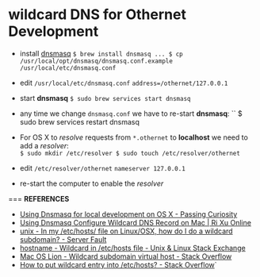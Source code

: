 # wildcard DNS for Othernet Development
- install [dnsmasq](http://www.thekelleys.org.uk/dnsmasq/doc.html)
``
$ brew install dnsmasq
   ...
$ cp /usr/local/opt/dnsmasq/dnsmasq.conf.example /usr/local/etc/dnsmasq.conf
``
- edit `/usr/local/etc/dnsmasq.conf`
``
address=/othernet/127.0.0.1
``
- start **dnsmasq**
``
$ sudo brew services start dnsmasq
``
- any time we change `dnsmasq.conf` we have to re-start **dnsmasq**:
``
$ sudo brew services restart dnsmasq

- For OS X to _resolve_ requests from `*.othernet` to **localhost** we need to add a _resolver_:   
``
$ sudo mkdir /etc/resolver
$ sudo touch /etc/resolver/othernet
``
- edit `/etc/resolver/othernet`
``
nameserver 127.0.0.1
``
- re-start the computer to enable the _resolver_

===
**REFERENCES**

- [Using Dnsmasq for local development on OS X - Passing Curiosity](https://passingcuriosity.com/2013/dnsmasq-dev-osx/)
- [Using Dnsmasq Configure Wildcard DNS Record on Mac | Ri Xu Online](https://xuri.me/2014/12/13/using-dnsmasq-configure-wildcard-dns-record-on-mac.html)
- [unix - In my /etc/hosts/ file on Linux/OSX, how do I do a wildcard subdomain? - Server Fault](http://serverfault.com/questions/118378/in-my-etc-hosts-file-on-linux-osx-how-do-i-do-a-wildcard-subdomain)
- [hostname - Wildcard in /etc/hosts file - Unix & Linux Stack Exchange](http://unix.stackexchange.com/questions/3352/wildcard-in-etc-hosts-file)
- [Mac OS Lion - Wildcard subdomain virtual host - Stack Overflow](http://stackoverflow.com/questions/9562059/mac-os-lion-wildcard-subdomain-virtual-host)
- [How to put wildcard entry into /etc/hosts? - Stack Overflow](http://stackoverflow.com/questions/20446930/how-to-put-wildcard-entry-into-etc-hosts)`
